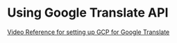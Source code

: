 # Using Google Translate API

[Video Reference for setting up GCP for Google Translate](https://www.youtube.com/watch?v=Sjl9ilOpHG8&ab_channel=RajKapadia)
